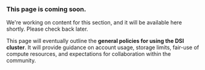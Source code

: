 ### This page is coming soon.

We're working on content for this section, and it will be available here shortly. Please check back later. 

This page will eventually outline the **general policies for using the DSI cluster**. It will provide guidance on account usage, storage limits, fair-use of compute resources, and expectations for collaboration within the community.

